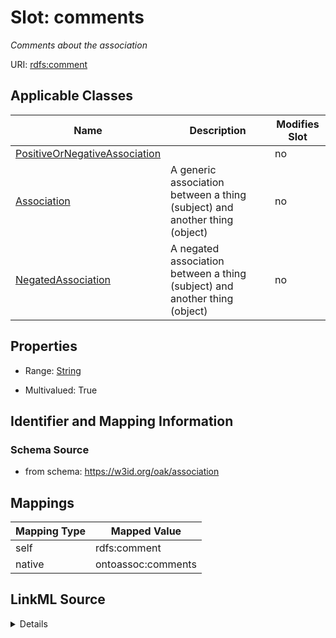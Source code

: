 

# Slot: comments


_Comments about the association_





URI: [rdfs:comment](rdfs:comment)



<!-- no inheritance hierarchy -->





## Applicable Classes

| Name | Description | Modifies Slot |
| --- | --- | --- |
| [PositiveOrNegativeAssociation](PositiveOrNegativeAssociation.md) |  |  no  |
| [Association](Association.md) | A generic association between a thing (subject) and another thing (object) |  no  |
| [NegatedAssociation](NegatedAssociation.md) | A negated association between a thing (subject) and another thing (object) |  no  |







## Properties

* Range: [String](String.md)

* Multivalued: True





## Identifier and Mapping Information







### Schema Source


* from schema: https://w3id.org/oak/association




## Mappings

| Mapping Type | Mapped Value |
| ---  | ---  |
| self | rdfs:comment |
| native | ontoassoc:comments |




## LinkML Source

<details>
```yaml
name: comments
description: Comments about the association
from_schema: https://w3id.org/oak/association
rank: 1000
slot_uri: rdfs:comment
alias: comments
domain_of:
- PositiveOrNegativeAssociation
range: string
multivalued: true

```
</details>